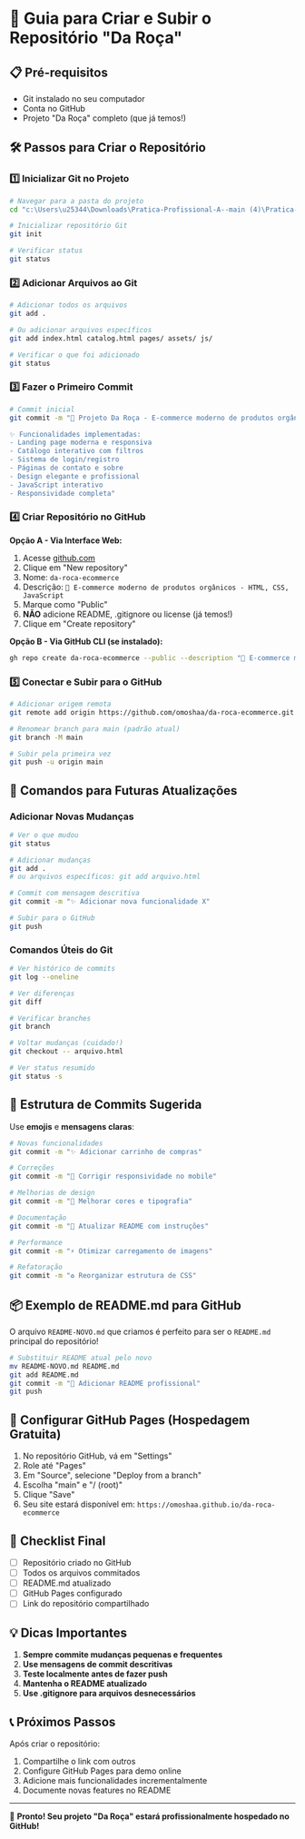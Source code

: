 # 🚀 Guia para Criar e Subir o Repositório "Da Roça"

## 📋 Pré-requisitos
- Git instalado no seu computador
- Conta no GitHub
- Projeto "Da Roça" completo (que já temos!)

## 🛠️ Passos para Criar o Repositório

### 1️⃣ **Inicializar Git no Projeto**
```bash
# Navegar para a pasta do projeto
cd "c:\Users\u25344\Downloads\Pratica-Profissional-A--main (4)\Pratica-Profissional-A--main\Pratica-Profissional-A--main"

# Inicializar repositório Git
git init

# Verificar status
git status
```

### 2️⃣ **Adicionar Arquivos ao Git**
```bash
# Adicionar todos os arquivos
git add .

# Ou adicionar arquivos específicos
git add index.html catalog.html pages/ assets/ js/

# Verificar o que foi adicionado
git status
```

### 3️⃣ **Fazer o Primeiro Commit**
```bash
# Commit inicial
git commit -m "🎉 Projeto Da Roça - E-commerce moderno de produtos orgânicos

✨ Funcionalidades implementadas:
- Landing page moderna e responsiva
- Catálogo interativo com filtros
- Sistema de login/registro
- Páginas de contato e sobre
- Design elegante e profissional
- JavaScript interativo
- Responsividade completa"
```

### 4️⃣ **Criar Repositório no GitHub**

**Opção A - Via Interface Web:**
1. Acesse [github.com](https://github.com)
2. Clique em "New repository"
3. Nome: `da-roca-ecommerce`
4. Descrição: `🌿 E-commerce moderno de produtos orgânicos - HTML, CSS, JavaScript`
5. Marque como "Public"
6. **NÃO** adicione README, .gitignore ou license (já temos!)
7. Clique em "Create repository"

**Opção B - Via GitHub CLI (se instalado):**
```bash
gh repo create da-roca-ecommerce --public --description "🌿 E-commerce moderno de produtos orgânicos"
```

### 5️⃣ **Conectar e Subir para o GitHub**
```bash
# Adicionar origem remota
git remote add origin https://github.com/omoshaa/da-roca-ecommerce.git

# Renomear branch para main (padrão atual)
git branch -M main

# Subir pela primeira vez
git push -u origin main
```

## 🔄 Comandos para Futuras Atualizações

### **Adicionar Novas Mudanças**
```bash
# Ver o que mudou
git status

# Adicionar mudanças
git add .
# ou arquivos específicos: git add arquivo.html

# Commit com mensagem descritiva
git commit -m "✨ Adicionar nova funcionalidade X"

# Subir para o GitHub
git push
```

### **Comandos Úteis do Git**
```bash
# Ver histórico de commits
git log --oneline

# Ver diferenças
git diff

# Verificar branches
git branch

# Voltar mudanças (cuidado!)
git checkout -- arquivo.html

# Ver status resumido
git status -s
```

## 🌟 Estrutura de Commits Sugerida

Use **emojis** e **mensagens claras**:

```bash
# Novas funcionalidades
git commit -m "✨ Adicionar carrinho de compras"

# Correções
git commit -m "🐛 Corrigir responsividade no mobile"

# Melhorias de design
git commit -m "🎨 Melhorar cores e tipografia"

# Documentação
git commit -m "📝 Atualizar README com instruções"

# Performance
git commit -m "⚡ Otimizar carregamento de imagens"

# Refatoração
git commit -m "♻️ Reorganizar estrutura de CSS"
```

## 📦 Exemplo de README.md para GitHub

O arquivo `README-NOVO.md` que criamos é perfeito para ser o `README.md` principal do repositório!

```bash
# Substituir README atual pelo novo
mv README-NOVO.md README.md
git add README.md
git commit -m "📝 Adicionar README profissional"
git push
```

## 🚀 Configurar GitHub Pages (Hospedagem Gratuita)

1. No repositório GitHub, vá em "Settings"
2. Role até "Pages"
3. Em "Source", selecione "Deploy from a branch"
4. Escolha "main" e "/ (root)"
5. Clique "Save"
6. Seu site estará disponível em: `https://omoshaa.github.io/da-roca-ecommerce`

## 🎯 Checklist Final

- [ ] Repositório criado no GitHub
- [ ] Todos os arquivos commitados
- [ ] README.md atualizado
- [ ] GitHub Pages configurado
- [ ] Link do repositório compartilhado

## 💡 Dicas Importantes

1. **Sempre commite mudanças pequenas e frequentes**
2. **Use mensagens de commit descritivas**
3. **Teste localmente antes de fazer push**
4. **Mantenha o README atualizado**
5. **Use .gitignore para arquivos desnecessários**

## 📞 Próximos Passos

Após criar o repositório:
1. Compartilhe o link com outros
2. Configure GitHub Pages para demo online
3. Adicione mais funcionalidades incrementalmente
4. Documente novas features no README

---

🎉 **Pronto! Seu projeto "Da Roça" estará profissionalmente hospedado no GitHub!**
